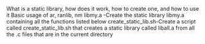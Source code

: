 What is a static library, how does it work, how to create one, and how to use it
Basic usage of ar, ranlib, nm
libmy.a -Create the static library libmy.a containing all the functions listed below
create_static_lib.sh-Create a script called create_static_lib.sh that creates a static library called liball.a from all the .c files that are in the current directory
